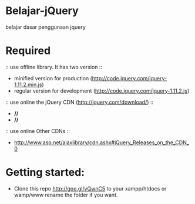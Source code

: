 # Belajar-jQuery
belajar dasar penggunaan jquery

# Required
:: use offline library. It has two version ::
- minified version for production (http://code.jquery.com/jquery-1.11.2.min.js)
- regular version for development (http://code.jquery.com/jquery-1.11.2.js)

:: use online the jQuery CDN (http://jquery.com/download/) ::
- **//<script src="//code.jquery.com/jquery-1.11.2.min.js"></script>**
- **//<script src="//code.jquery.com/jquery-migrate-1.2.1.min.js"></script>**

:: use online Other CDNs ::
- http://www.asp.net/ajaxlibrary/cdn.ashx#jQuery_Releases_on_the_CDN_0

# Getting started:
- Clone this repo http://goo.gl/vQwnC5 to your xampp/htdocs or wamp/www rename the folder if you want.